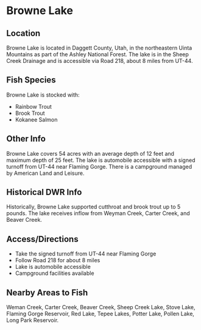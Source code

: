 # Browne Lake

## Location
Browne Lake is located in Daggett County, Utah, in the northeastern Uinta Mountains as part of the Ashley National Forest. The lake is in the Sheep Creek Drainage and is accessible via Road 218, about 8 miles from UT-44.

## Fish Species
Browne Lake is stocked with:
- Rainbow Trout
- Brook Trout  
- Kokanee Salmon

## Other Info
Browne Lake covers 54 acres with an average depth of 12 feet and maximum depth of 25 feet. The lake is automobile accessible with a signed turnoff from UT-44 near Flaming Gorge. There is a campground managed by American Land and Leisure.

## Historical DWR Info
Historically, Browne Lake supported cutthroat and brook trout up to 5 pounds. The lake receives inflow from Weyman Creek, Carter Creek, and Beaver Creek.

## Access/Directions
- Take the signed turnoff from UT-44 near Flaming Gorge
- Follow Road 218 for about 8 miles
- Lake is automobile accessible
- Campground facilities available

## Nearby Areas to Fish
Weman Creek, Carter Creek, Beaver Creek, Sheep Creek Lake, Stove Lake, Flaming Gorge Reservoir, Red Lake, Tepee Lakes, Potter Lake, Pollen Lake, Long Park Reservoir.